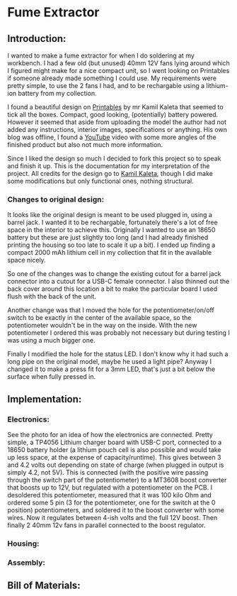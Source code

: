 # Fume Extractor

## Introduction:

I wanted to make a fume extractor for when I do soldering at my workbench. I had a few old (but unused) 40mm 12V fans lying around which I figured might make for a nice compact unit, so I went looking on Printables if someone already made something I could use. My requirements were pretty simple, to use the 2 fans I had, and to be rechargable using a lithium-ion battery from my collection.

I found a beautiful design on [Printables](https://www.printables.com/model/95088-ssak-fume-extractor) by mr Kamil Kaleta that seemed to tick all the boxes. Compact, good looking, (potentially) battery powered. However it seemed that aside from uploading the model the author had not added any instructions, interior images, specifications or anything. His own blog was offline, I found a [YouTube](https://www.youtube.com/watch?v=tM0-lobVyuU) video with some more angles of the finished product but also not much more information.

Since I liked the design so much I decided to fork this project so to speak and finish it up. This is the documentation for my interpretation of the project. All credits for the design go to [Kamil Kaleta](https://www.printables.com/@KamilKaleta), though I did make some modifications but only functional ones, nothing structural.

### Changes to original design:

It looks like the original design is meant to be used plugged in, using a barrel jack. I wanted it to be rechargable, fortunately there's a lot of free space in the interior to achieve this. Originally I wanted to use an 18650 battery but these are just slightly too long (and I had already finished printing the housing so too late to scale it up a bit). I ended up finding a compact 2000 mAh lithium cell in my collection that fit in the available space nicely.

So one of the changes was to change the existing cutout for a barrel jack connector into a cutout for a USB-C female connector. I also thinned out the back cover around this location a bit to make the particular board I used flush with the back of the unit. 

Another change was that I moved the hole for the potentiometer/on/off switch to be exactly in the center of the available space, so the potentiometer wouldn't be in the way on the inside. With the new potentiometer I ordered this was probably not necessary but during testing I was using a much bigger one.

Finally I modified the hole for the status LED. I don't know why it had such a long pipe on the original model, maybe he used a light pipe?
Anyway I changed it to make a press fit for a 3mm LED, that's just a bit below the surface when fully pressed in.

## Implementation:

### Electronics:

See the photo for an idea of how the electronics are connected. Pretty simple, a TP4056 Lithium charger board with USB-C port, connected to a 18650 battery holder (a lithium pouch cell is also possible and would take up less space, at the expense of capacity/runtime). This gives between 3 and 4.2 volts out depending on state of charge (when plugged in output is simply 4.2, not 5V). This is connected (with the positive wire passing through the switch part of the potentiometer) to a MT3608 boost converter that boosts up to 12V, but regulated with a potentiometer on the PCB. I desoldered this potentiometer, measured that it was 100 kilo Ohm and ordered some 5 pin (3 for the potentiometer, one for the switch at the 0 position) potentiometers, and soldered it to the boost converter with some wires. 
Now it regulates between 4-ish volts and the full 12V boost. Then finally 2 40mm 12v fans in parallel connected to the boost regulator.


### Housing:

### Assembly:

## Bill of Materials:



